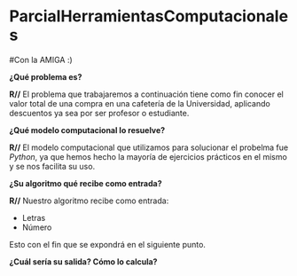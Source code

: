 # ParcialHerramientasComputacionales
#Con la AMIGA :)

**¿Qué problema es?**

**R//** El problema que trabajaremos a continuación tiene como fin conocer el valor total de una compra en una cafetería de la Universidad, aplicando descuentos ya sea por ser profesor o estudiante.

**¿Qué modelo computacional lo resuelve?**

**R//** El modelo computacional que utilizamos para solucionar el probelma fue _Python_, ya que hemos hecho la mayoría de ejercicios prácticos en el mismo y se nos facilita su uso.

**¿Su algoritmo qué recibe como entrada?**

**R//** Nuestro algoritmo recibe como entrada:

* Letras
* Número

Esto con el fin que se expondrá en el siguiente punto.

**¿Cuál sería su salida? Cómo lo calcula?**
